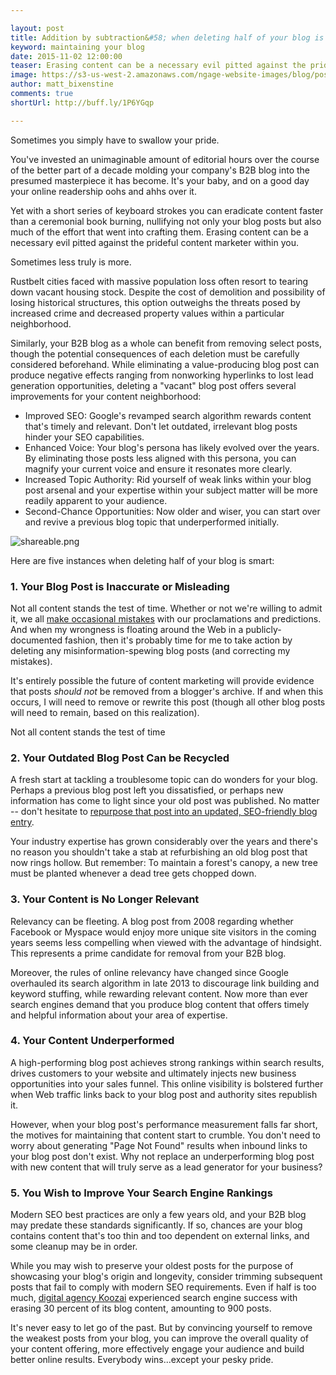 ```yaml
---

layout: post
title: Addition by subtraction&#58; when deleting half of your blog is smart
keyword: maintaining your blog
date: 2015-11-02 12:00:00
teaser: Erasing content can be a necessary evil pitted against the prideful content marketer within you
image: https://s3-us-west-2.amazonaws.com/ngage-website-images/blog/post-images/when_deleting_half_your_blog_is_smart.jpg
author: matt_bixenstine
comments: true
shortUrl: http://buff.ly/1P6YGqp

---
```


Sometimes you simply have to swallow your pride.

You've invested an unimaginable amount of editorial hours over the course of the better part of a decade molding your company's B2B blog into the presumed masterpiece it has become. It's your baby, and on a good day your online readership oohs and ahhs over it.

Yet with a short series of keyboard strokes you can eradicate content faster than a ceremonial book burning, nullifying not only your blog posts but also much of the effort that went into crafting them. Erasing content can be a necessary evil pitted against the prideful content marketer within you. 

<a class="tweet-quote">Sometimes less truly is more.</a> 

Rustbelt cities faced with massive population loss often resort to tearing down vacant housing stock. Despite the cost of demolition and possibility of losing historical structures, this option outweighs the threats posed by increased crime and decreased property values within a particular neighborhood. 

Similarly, your B2B blog as a whole can benefit from removing select posts, though the potential consequences of each deletion must be carefully considered beforehand. While eliminating a value-producing blog post can produce negative effects ranging from nonworking hyperlinks to lost lead generation opportunities, deleting a "vacant" blog post offers several improvements for your content neighborhood:

* Improved SEO: Google's revamped search algorithm rewards content that's timely and relevant. Don't let outdated, irrelevant blog posts hinder your SEO capabilities. 
* Enhanced Voice: Your blog's persona has likely evolved over the years. By eliminating those posts less aligned with this persona, you can magnify your current voice and ensure it resonates more clearly.
* Increased Topic Authority: Rid yourself of weak links within your blog post arsenal and your expertise within your subject matter will be more readily apparent to your audience. 
* Second-Chance Opportunities: Now older and wiser, you can start over and revive a previous blog topic that underperformed initially. 

![shareable.png](https://ucarecdn.com/a212c8b6-24ec-47e4-be68-6bf161079b2e/)

Here are five instances when deleting half of your blog is smart: 

### 1. Your Blog Post is Inaccurate or Misleading

Not all content stands the test of time. Whether or not we're willing to admit it, we all [make occasional mistakes](/2015/09/04/why-proofreading-is-important-for-blog-posts/) with our proclamations and predictions. And when my wrongness is floating around the Web in a publicly-documented fashion, then it's probably time for me to take action by deleting any misinformation-spewing blog posts (and correcting my mistakes).

It's entirely possible the future of content marketing will provide evidence that posts *should not* be removed from a blogger's archive. If and when this occurs, I will need to remove or rewrite this post (though all other blog posts will need to remain, based on this realization).

<span><a class="tweet-quote">Not all content stands the test of time</a></span>

### 2. Your Outdated Blog Post Can be Recycled

A fresh start at tackling a troublesome topic can do wonders for your blog. Perhaps a previous blog post left you dissatisfied, or perhaps new information has come to light since your old post was published. No matter -- don't hesitate to [repurpose that post into an updated, SEO-friendly blog entry](/2015/10/14/repurpose-content-like-a-pro/).

Your industry expertise has grown considerably over the years and there's no reason you shouldn't take a stab at refurbishing an old blog post that now rings hollow. But remember: To maintain a forest's canopy, a new tree must be planted whenever a dead tree gets chopped down.

### 3. Your Content is No Longer Relevant

Relevancy can be fleeting. A blog post from 2008 regarding whether Facebook or Myspace would enjoy more unique site visitors in the coming years seems less compelling when viewed with the advantage of hindsight. This represents a prime candidate for removal from your B2B blog.

Moreover, the rules of online relevancy have changed since Google overhauled its search algorithm in late 2013 to discourage link building and keyword stuffing, while rewarding relevant content. Now more than ever search engines demand that you produce blog content that offers timely and helpful information about your area of expertise. 

### 4. Your Content Underperformed 

A high-performing blog post achieves strong rankings within search results, drives customers to your website and ultimately injects new business opportunities into your sales funnel. This online visibility is bolstered further when Web traffic links back to your blog post and authority sites republish it. 

However, when your blog post's performance measurement falls far short, the motives for maintaining that content start to crumble. You don't need to worry about generating "Page Not Found" results when inbound links to your blog post don't exist. Why not replace an underperforming blog post with new content that will truly serve as a lead generator for your business? 

### 5. You Wish to Improve Your Search Engine Rankings

Modern SEO best practices are only a few years old, and your B2B blog may predate these standards significantly. If so, chances are your blog contains content that's too thin and too dependent on external links, and some cleanup may be in order.

While you may wish to preserve your oldest posts for the purpose of showcasing your blog's origin and longevity, consider trimming subsequent posts that fail to comply with modern SEO requirements. Even if half is too much, <a href="http://www.koozai.com/blog/search-marketing/deleted-900-blog-posts-happened-next" target="_blank">digital agency Koozai</a> experienced search engine success with erasing 30 percent of its blog content, amounting to 900 posts.

It's never easy to let go of the past. But by convincing yourself to remove the weakest posts from your blog, you can improve the overall quality of your content offering, more effectively engage your audience and build better online results. Everybody wins...except your pesky pride.
